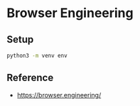 # Browser Engineering

## Setup

```bash
python3 -m venv env
```

## Reference

- <https://browser.engineering/>
